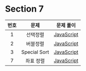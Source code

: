 # Section 7

| 번호 |     문제     |             문제 풀이             |
| :--: | :----------: | :-------------------------------: |
|  1   |   선택정렬   |   [JavaScript](./1-선택정렬.js)   |
|  2   |   버블정렬   |   [JavaScript](./2-버블정렬.js)   |
|  3   | Special Sort | [JavaScript](./3-Special_Sort.js) |
|  7   |  좌표 정렬   |  [JavaScript](./7-좌표_정렬.js)   |
